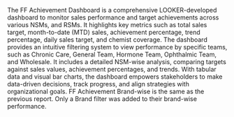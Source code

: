 The FF Achievement Dashboard is a comprehensive LOOKER-developed dashboard to monitor sales performance and target achievements across various NSMs, and RSMs. It highlights key metrics such as total sales target, month-to-date (MTD) sales, achievement percentage, trend percentage, daily sales target, and chemist coverage. The dashboard provides an intuitive filtering system to view performance by specific teams, such as Chronic Care, General Team, Hormone Team, Ophthalmic Team, and Wholesale. It includes a detailed NSM-wise analysis, comparing targets against sales values, achievement percentages, and trends. With tabular data and visual bar charts, the dashboard empowers stakeholders to make data-driven decisions, track progress, and align strategies with organizational goals.
FF Achievement Brand-wise is the same as the previous report. Only a Brand filter was added to their brand-wise performance.
